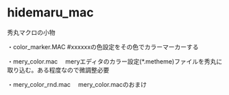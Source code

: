 # hidemaru_mac
秀丸マクロの小物

・color_marker.MAC 
#xxxxxxの色設定をその色でカラーマーカーする


・mery_color.mac 
　meryエディタのカラー設定(*.metheme)ファイルを秀丸に取り込む。ある程度なので微調整必要

・mery_color_rnd.mac 
　mery_color.macのおまけ

